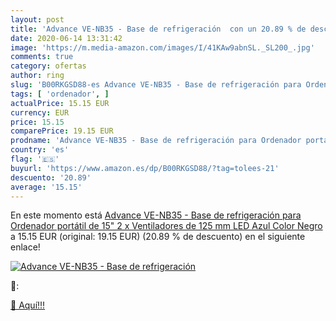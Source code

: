 ```yaml
---
layout: post
title: 'Advance VE-NB35 - Base de refrigeración  con un 20.89 % de descuento'
date: 2020-06-14 13:31:42
image: 'https://m.media-amazon.com/images/I/41KAw9abnSL._SL200_.jpg'
comments: true
category: ofertas
author: ring
slug: 'B00RKGSD88-es Advance VE-NB35 - Base de refrigeración para Ordenador...'
tags: [ 'ordenador', ]
actualPrice: 15.15 EUR
currency: EUR
price: 15.15
comparePrice: 19.15 EUR
prodname: 'Advance VE-NB35 - Base de refrigeración para Ordenador portátil de 15"  2 x Ventiladores de 125 mm  LED Azul   Color Negro'
country: 'es'
flag: '🇪🇸'
buyurl: 'https://www.amazon.es/dp/B00RKGSD88/?tag=tolees-21'
descuento: '20.89'
average: '15.15'
---
```


En este momento está [Advance VE-NB35 - Base de refrigeración para Ordenador portátil de 15"  2 x Ventiladores de 125 mm  LED Azul   Color Negro](https://www.amazon.es/dp/B00RKGSD88/?tag=tolees-21) a 15.15 EUR (original: 19.15 EUR) (20.89 %  de descuento) en el siguiente enlace!

[![Advance VE-NB35 - Base de refrigeración ](https://m.media-amazon.com/images/I/41KAw9abnSL._SL200_.jpg)](https://www.amazon.es/dp/B00RKGSD88/?tag=tolees-21)

🔎:


[🛒 Aquí!!!](https://www.amazon.es/dp/B00RKGSD88/?tag=tolees-21)
